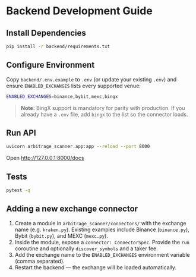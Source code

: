 # Backend Development Guide

## Install Dependencies
```bash
pip install -r backend/requirements.txt
```

## Configure Environment
Copy `backend/.env.example` to `.env` (or update your existing `.env`) and ensure `ENABLED_EXCHANGES` lists every supported venue:

```bash
ENABLED_EXCHANGES=binance,bybit,mexc,bingx
```

> **Note:** BingX support is mandatory for parity with production. If you already have a `.env` file, add `bingx` to the list so the connector loads.

## Run API
```bash
uvicorn arbitrage_scanner.app:app --reload --port 8000
```

Open http://127.0.0.1:8000/docs

## Tests
```bash
pytest -q
```

## Adding a new exchange connector
1. Create a module in `arbitrage_scanner/connectors/` with the exchange name (e.g. `kraken.py`). Existing examples include Binance (`binance.py`), Bybit (`bybit.py`), and MEXC (`mexc.py`).
2. Inside the module, expose a `connector: ConnectorSpec`.
   Provide the `run` coroutine and optionally `discover_symbols` and a taker fee.
3. Add the exchange name to the `ENABLED_EXCHANGES` environment variable (comma separated).
4. Restart the backend — the exchange will be loaded automatically.
